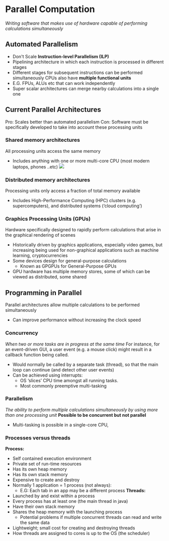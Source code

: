 # Parallel Computation
*Writing software that makes use of hardware capable of performing calculations simultaneously*
## Automated Parallelism
- Don't Scale
**Instruction-level Parallelism (ILP)**
- Pipelining architecture in which each instruction is processed in different stages
- Different stages for subsequent instructions can be performed simultaneously
CPUs also have **multiple functional units**
- E.G. FPUs, ALUs etc that can work independently
- Super scalar architectures can merge nearby calculations into a single one

## Current Parallel Architectures
Pro: Scales better than automated parallelism
Con: Software must be specifically developed to take into account these processing units
### Shared memory architectures
All processing units access the same memory
- Includes anything with one or more multi-core CPU (most modern laptops, phones ..etc)
![](shared-memory.png)

### Distributed memory architectures
Processing units only access a fraction of total memory available
- Includes High-Performance Computing (HPC) clusters (e.g. supercomputers), and distributed systems (‘cloud computing’)
### Graphics Processing Units (GPUs)
Hardware specifically designed to rapidly perform calculations that arise in the graphical rendering of scenes
- Historically driven by graphics applications, especially video games, but increasing being used for non-graphical applications such as machine learning, cryptocurrencies
- Some devices design for general-purpose calculations
	- Known as GPGPUs for General-Purpose GPUs
- GPU hardware has multiple memory stores, some of which can be viewed as distributed, some shared

## Programming in Parallel
Parallel architectures allow multiple calculations to be performed simultaneously
- Can improve performance without increasing the clock speed
### Concurrency
*When two or more tasks are in progress at the same time*
For instance, for an event-driven GUI, a user event (e.g. a mouse click) might result in a callback function being called.  
- Would normally be called by a separate task (thread), so that the main loop can continue (and detect other user events)
- Can be achieved using interrupts:  
	- OS ‘slices’ CPU time amongst all running tasks.  
	- Most commonly preemptive multi-tasking
### Parallelism
*The ability to perform multiple calculations simultaneously by using more than one processing unit*
**Possible to be concurrent but not parallel**
- Multi-tasking is possible in a single-core CPU, 

### Processes versus threads
**Process:**
- Self contained execution environment
- Private set of run-time resources
- Has its own heap memory
- Has its own stack memory
- Expensive to create and destroy
- Normally 1 application = 1 process (not always):
	- E.G: Each tab in an app may be a different process
**Threads:**
- Launched by and exist within a process
- Every process has at least one (the main thread in java)
- Have their own stack memory
- Shares the heap memory with the launching process
	- Potential problems if multiple concurrent threads can read and write the same data
- Lightweight; small cost for creating and destroying threads
- How threads are assigned to cores is up to the OS (the scheduler)
